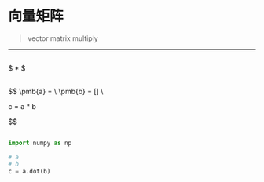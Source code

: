 
# 向量矩阵
> vector matrix multiply

---

##
$
 *
$

##
$$
\pmb{a} =
\\
\pmb{b} = []
\\

c = a * b

$$

```py

import numpy as np

# a
# b
c = a.dot(b)


```